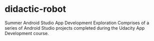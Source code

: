 # didactic-robot
Summer Android Studio App Development Exploration
Comprises of a series of Android Studio projects completed during the Udacity App Development course. 

